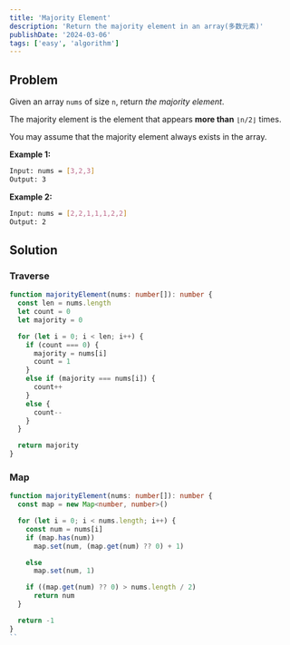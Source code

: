```yaml
---
title: 'Majority Element'
description: 'Return the majority element in an array(多数元素)'
publishDate: '2024-03-06'
tags: ['easy', 'algorithm']
---
```


## Problem

Given an array `nums` of size `n`, return _the majority element_.

The majority element is the element that appears **more than** `⌊n/2⌋` times.

You may assume that the majority element always exists in the array.

**Example 1:**

```bash
Input: nums = [3,2,3]
Output: 3
```

**Example 2:**

```bash
Input: nums = [2,2,1,1,1,2,2]
Output: 2
```

## Solution

### Traverse

```typescript
function majorityElement(nums: number[]): number {
  const len = nums.length
  let count = 0
  let majority = 0

  for (let i = 0; i < len; i++) {
    if (count === 0) {
      majority = nums[i]
      count = 1
    }
    else if (majority === nums[i]) {
      count++
    }
    else {
      count--
    }
  }

  return majority
}
```

### Map

```typescript
function majorityElement(nums: number[]): number {
  const map = new Map<number, number>()

  for (let i = 0; i < nums.length; i++) {
    const num = nums[i]
    if (map.has(num))
      map.set(num, (map.get(num) ?? 0) + 1)

    else
      map.set(num, 1)

    if ((map.get(num) ?? 0) > nums.length / 2)
      return num
  }

  return -1
}
``
